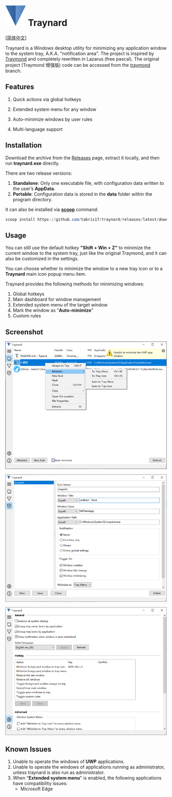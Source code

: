 # ![Traynard](assets/logo.png) Traynard

[[简体中文](docs/README.zh_CN.md)]

Traynard is a Windows desktop utility for minimizing any application window to the system tray, A.K.A. "notification area". The project is inspired by [Traymond](https://github.com/fcFn/traymond) and completely rewritten in Lazarus (free pascal). The original project (Traymond 增强版) code can be accessed from the [traymond](https://github.com/tabris17/traynard/tree/traymond) branch.

## Features

1. Quick actions via global hotkeys

2. Extended system menu for any window

3. Auto-minimize windows by user rules

4. Multi-language support

## Installation

Download the archive from the [Releases](https://github.com/tabris17/traynard/releases/latest) page, extract it locally, and then run **traynard.exe** directly.

There are two release versions:

1. **Standalone**: Only one executable file, with configuration data written to the user’s **AppData**.
2. **Portable**: Configuration data is stored in the **data** folder within the program directory.

It can also be installed via **[scoop](https://scoop.sh/)** command:

```powershell
scoop install https://github.com/tabris17/traynard/releases/latest/download/traynard.json
```

## Usage

You can still use the default hotkey **"Shift + Win + Z"** to minimize the current window to the system tray, just like the original Traymond, and it can also be customized in the settings.

You can choose whether to minimize the window to a new tray icon or to a **Traynard** main icon popup menu item.

Traynard provides the following methods for minimizing windows:

1. Global hotkeys
2. Main dashboard for window management
3. Extended system menu of the target window
4. Mark the window as "**Auto-minimize**"
5. Custom rules

## Screenshot

![Main](docs/screenshot-main.png)

![Rules](docs/screenshot-rules.png)

![Options](docs/screenshot-options.png)

## Known Issues

1. Unable to operate the windows of **UWP** applications.
2. Unable to operate the windows of applications running as administrator, unless traynard is also run as administrator.
3. When "**Extended system menu**" is enabled, the following applications have compatibility issues:
   - Microsoft Edge

